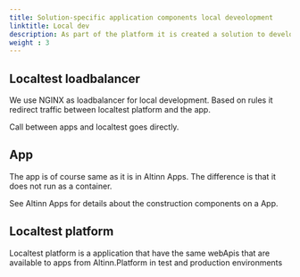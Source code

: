 ```yaml
---
title: Solution-specific application components local deveolopment
linktitle: Local dev
description: As part of the platform it is created a solution to develop and test applications.
weight : 3
---
```


## Localtest loadbalancer
We use NGINX as loadbalancer for local development. Based on rules it redirect traffic between localtest platform and the app. 

Call between apps and localtest goes directly.

## App 
The app is of course same as it is in Altinn Apps. The difference is that it does not run as a container. 

See Altinn Apps for details about the construction components on a App. 

## Localtest platform
Localtest platform is a application that have the same webApis that are available to apps from Altinn.Platform in test and production environments

<object data="/altinn-studio/local-dev/localdev_solution.svg" type="image/svg+xml" style="width: 100%;"></object>

